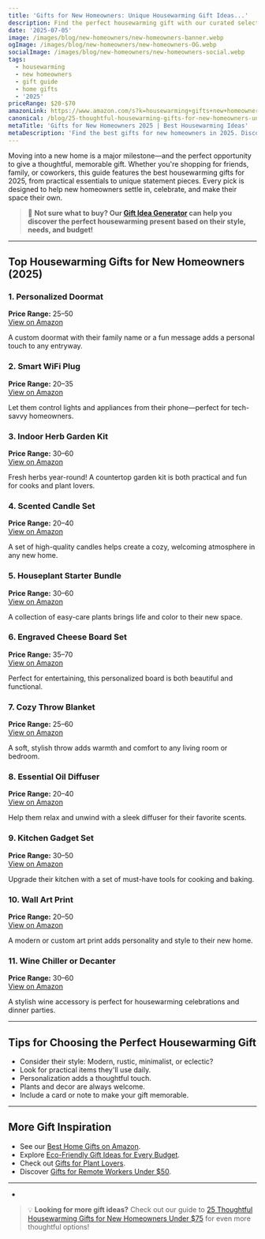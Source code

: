 ```yaml
---
title: 'Gifts for New Homeowners: Unique Housewarming Gift Ideas...'
description: Find the perfect housewarming gift with our curated selection of unique and practical gifts for new homeowners in 2025.
date: '2025-07-05'
image: /images/blog/new-homeowners/new-homeowners-banner.webp
ogImage: /images/blog/new-homeowners/new-homeowners-OG.webp
socialImage: /images/blog/new-homeowners/new-homeowners-social.webp
tags:
  - housewarming
  - new homeowners
  - gift guide
  - home gifts
  - '2025'
priceRange: $20-$70
amazonLink: https://www.amazon.com/s?k=housewarming+gifts+new+homeowners&tag=brightgift-20
canonical: /blog/25-thoughtful-housewarming-gifts-for-new-homeowners-under-75
metaTitle: 'Gifts for New Homeowners 2025 | Best Housewarming Ideas'
metaDescription: 'Find the best gifts for new homeowners in 2025. Discover thoughtful housewarming gift ideas that will help make their new house feel like home.'
---
```


Moving into a new home is a major milestone—and the perfect opportunity to give a thoughtful, memorable gift. Whether you're shopping for friends, family, or coworkers, this guide features the best housewarming gifts for 2025, from practical essentials to unique statement pieces. Every pick is designed to help new homeowners settle in, celebrate, and make their space their own.

> 🎯 **Not sure what to buy? Our [Gift Idea Generator](https://bright-gift.com) can help you discover the perfect housewarming present based on their style, needs, and budget!**

---

## Top Housewarming Gifts for New Homeowners (2025)

### 1. Personalized Doormat  
**Price Range:** $25–$50  
<a href="https://www.amazon.com/s?k=personalized+doormat+housewarming&tag=bright-gift-20" class="amazon-link" target="_blank" rel="noopener">View on Amazon</a>

A custom doormat with their family name or a fun message adds a personal touch to any entryway.

### 2. Smart WiFi Plug  
**Price Range:** $20–$35  
<a href="https://www.amazon.com/s?k=smart+wifi+plug&tag=bright-gift-20" class="amazon-link" target="_blank" rel="noopener">View on Amazon</a>

Let them control lights and appliances from their phone—perfect for tech-savvy homeowners.

### 3. Indoor Herb Garden Kit  
**Price Range:** $30–$60  
<a href="https://www.amazon.com/s?k=indoor+herb+garden+kit&tag=bright-gift-20" class="amazon-link" target="_blank" rel="noopener">View on Amazon</a>

Fresh herbs year-round! A countertop garden kit is both practical and fun for cooks and plant lovers.

### 4. Scented Candle Set  
**Price Range:** $20–$40  
<a href="https://www.amazon.com/s?k=scented+candle+set&tag=bright-gift-20" class="amazon-link" target="_blank" rel="noopener">View on Amazon</a>

A set of high-quality candles helps create a cozy, welcoming atmosphere in any new home.

### 5. Houseplant Starter Bundle  
**Price Range:** $30–$60  
<a href="https://www.amazon.com/s?k=houseplant+starter+bundle+indoor+plants&tag=bright-gift-20" class="amazon-link" target="_blank" rel="noopener">View on Amazon</a>

A collection of easy-care plants brings life and color to their new space.

### 6. Engraved Cheese Board Set  
**Price Range:** $35–$70  
<a href="https://www.amazon.com/s?k=engraved+cheese+board+personalized&tag=bright-gift-20" class="amazon-link" target="_blank" rel="noopener">View on Amazon</a>

Perfect for entertaining, this personalized board is both beautiful and functional.

### 7. Cozy Throw Blanket  
**Price Range:** $25–$60  
<a href="https://www.amazon.com/s?k=cozy+throw+blanket&tag=bright-gift-20" class="amazon-link" target="_blank" rel="noopener">View on Amazon</a>

A soft, stylish throw adds warmth and comfort to any living room or bedroom.

### 8. Essential Oil Diffuser  
**Price Range:** $20–$40  
<a href="https://www.amazon.com/s?k=essential+oil+diffuser&tag=bright-gift-20" class="amazon-link" target="_blank" rel="noopener">View on Amazon</a>

Help them relax and unwind with a sleek diffuser for their favorite scents.

### 9. Kitchen Gadget Set  
**Price Range:** $30–$50  
<a href="https://www.amazon.com/s?k=kitchen+gadget+set&tag=bright-gift-20" class="amazon-link" target="_blank" rel="noopener">View on Amazon</a>

Upgrade their kitchen with a set of must-have tools for cooking and baking.

### 10. Wall Art Print  
**Price Range:** $20–$50  
<a href="https://www.amazon.com/s?k=wall+art+print+home+decor&tag=bright-gift-20" class="amazon-link" target="_blank" rel="noopener">View on Amazon</a>

A modern or custom art print adds personality and style to their new home.

### 11. Wine Chiller or Decanter  
**Price Range:** $30–$60  
<a href="https://www.amazon.com/s?k=wine+chiller+decanter&tag=bright-gift-20" class="amazon-link" target="_blank" rel="noopener">View on Amazon</a>

A stylish wine accessory is perfect for housewarming celebrations and dinner parties.

---

## Tips for Choosing the Perfect Housewarming Gift
- Consider their style: Modern, rustic, minimalist, or eclectic?
- Look for practical items they'll use daily.
- Personalization adds a thoughtful touch.
- Plants and decor are always welcome.
- Include a card or note to make your gift memorable.

---

## More Gift Inspiration
- See our [Best Home Gifts on Amazon](https://bright-gift.com/blog/best-home-gifts-on-amazon-2024).
- Explore [Eco-Friendly Gift Ideas for Every Budget](https://bright-gift.com/blog/eco-friendly-gift-ideas-for-every-budget).
- Check out [Gifts for Plant Lovers](https://bright-gift.com/blog/gifts-for-plant-lovers).
- Discover [Gifts for Remote Workers Under $50](https://bright-gift.com/blog/gifts-for-remote-workers-under-50).

---

*

> 💡 **Looking for more gift ideas?** Check out our guide to [25 Thoughtful Housewarming Gifts for New Homeowners Under $75](/blog/25-thoughtful-housewarming-gifts-for-new-homeowners-under-75) for even more thoughtful options! 